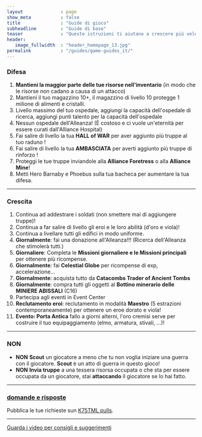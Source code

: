 ```yaml
---
layout              : page
show_meta           : false
title               : "Guide di gioco"
subheadline         : "Guide di base"
teaser              : "Queste istruzioni ti aiutano a crescere più velocemente!"
header:
   image_fullwidth  : "header_homepage_13.jpg"
permalink           : "/guides/game-guides_it/"
---
```

### Difesa
1. **Mantieni la maggior parte delle tue risorse nell'inventario** (in modo che le risorse non cadano a causa di un attacco)
2. Mantieni il tuo magazzino 10+, il magazzino di livello 10 protegge 1 milione di alimenti e cristalli.
3. Livello massimo del tuo ospedale, aggiungi la capacità dell'ospedale di ricerca, aggiungi punti talento per la capacità dell'ospedale
4. Nessun ospedale dell'Alleanza! (È costoso e ci vuole un'eternità per essere curati dall'Alliance Hospital)
5. Fai salire di livello la tua **HALL of WAR** per aver aggiunto più truppe al tuo raduno !
6. Fai salire di livello la tua **AMBASCIATA** per averti aggiunto più truppe di rinforzo !
7. Proteggi le tue truppe inviandole alla **Alliance Foretress** o alla **Alliance Mine**!
8. Metti Hero Barnaby e Phoebus sulla tua bacheca per aumentare la tua difesa.

---
### Crescita
1. Continua ad addestrare i soldati (non smettere mai di aggiungere truppe)!
2. Continua a far salire di livello gli eroi e le loro abilità (d'oro e viola)!
3. Continua a livellare tutti gli edifici in modo uniforme.
4. **Giornalmente**: fai una donazione all'Alleanza!!! (Ricerca dell'Alleanza che stimolerà tutti.)
5. **Giornaliere**: Completa le **Missioni giornaliere e le Missioni principali** per ottenere più ricompense.
6. **Giornalmente**: fai **Celestial Globe** per ricompense di exp, accelerazione...
7. **Giornalmente**: acquista tutto da **Catacombs Trader of Ancient Tombs**
8. **Giornalmente**: compra tutti gli oggetti al **Bottino minerario delle MINIERE ABISSALI** (C16)
9. Partecipa agli eventi in Event Center
10. **Reclutamento eroi**: reclutamento in modalità **Maestro** (5 estrazioni contemporaneamente) per ottenere un eroe dorato e viola!
11. **Evento: Porta Antica** fallo a giorni alterni, l'oro cremisi serve per costruire il tuo equipaggiamento (elmo, armatura, stivali, ...)!

---
### NON 
* **NON** **Scout** un giocatore a meno che tu non voglia iniziare una guerra con il giocatore. **Scout** è un atto di guerra in questo gioco!
* **NON** **Invia truppe** a una tessera risorsa occupata o che sta per essere occupata da un giocatore, stai **attaccando** il giocatore se lo hai fatto.

---
### [domande e risposte](https://rkuo2023.github.io/K75TML/design/mediaelement_js/)
Pubblica le tue richieste sun [K75TML pulls](https://github.com/rkuo2023/K75TML/pulls).<br>

---
<a class="radius button small" href="{{ site.url }}{{ site.baseurl }}/design/mediaelement_js/">Guarda i video per consigli e suggerimenti</a>
